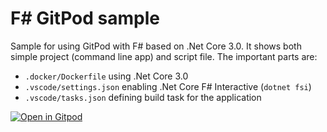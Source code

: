 # F# GitPod sample

Sample for using GitPod with F# based on .Net Core 3.0. It shows both simple project (command line app) and script file.
The important parts are:
* `.docker/Dockerfile` using .Net Core 3.0
* `.vscode/settings.json` enabling .Net Core F# Interactive (`dotnet fsi`)
* `.vscode/tasks.json` defining build task for the application

[![Open in Gitpod](https://gitpod.io/button/open-in-gitpod.svg)](https://gitpod.io#https://github.com/Krzysztof-Cieslak/GitPodSample)